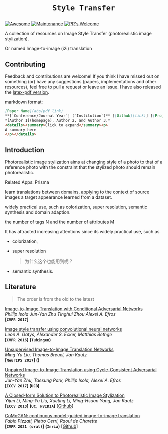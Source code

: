 # <p align=center>`Style Transfer`</p>

[![Awesome](https://cdn.rawgit.com/sindresorhus/awesome/d7305f38d29fed78fa85652e3a63e154dd8e8829/media/badge.svg)](https://github.com/sindresorhus/awesome)
[![Maintenance](https://img.shields.io/badge/Maintained%3F-yes-green.svg)](https://GitHub.com/Naereen/StrapDown.js/graphs/commit-activity)
[![PR's Welcome](https://img.shields.io/badge/PRs-welcome-brightgreen.svg?style=flat)](http://makeapullrequest.com) 

A collection of resources on Image Style Transfer (photorealistic image stylization).

Or named Image-to-image (i2i) translation

## Contributing

Feedback and contributions are welcome! If you think I have missed out on something (or) have any suggestions (papers, implementations and other resources), feel free to pull a request or leave an issue. I have also released the [latex-pdf version](). 

markdown format:

``` markdown
[Paper Name](abs/pdf link)  
**[`Conference/Journal Year`] (`Institution`)** [[Github](link)] [[Project](link)]
*[Author 1](homepage), Author 2, and Author 3.*  
<details><summary>Click to expand</summary><p>
A summary here
</p></details>
```



## Introduction

Photorealistic image stylization aims at changing style of a photo to that of a reference photo with the constraint that the stylized photo should remain photorealistic.

Related Apps: Prisma



 learn translations between domains, applying to the context of source images a target appearance learned from a dataset.



widely practical use, such as colorization, super resolution, semantic synthesis and domain adaption.



the number of tags N and the number of attributes M



It has attracted increasing attentions since its widely practical use, such as 

- colorization, 

- super resolution

  > 为什么这个也能用到呢？

- semantic synthesis.



## Literature

> The order is from the old to the latest

[Image-to-Image Translation with Conditional Adversarial Networks](https://openaccess.thecvf.com/content_cvpr_2017/papers/Isola_Image-To-Image_Translation_With_CVPR_2017_paper.pdf)  
*Phillip Isola Jun-Yan Zhu Tinghui Zhou Alexei A. Efros*  
**[`CVPR 2017`]**

[Image style transfer using convolutional neural networks](https://www.cv-foundation.org/openaccess/content_cvpr_2016/html/Gatys_Image_Style_Transfer_CVPR_2016_paper.html)  
*Leon A. Gatys, Alexander S. Ecker, Matthias Bethge*  
**[`CVPR 2016`]**	**(`Tubingen`)**

[Unsupervised Image-to-Image Translation Networks](https://arxiv.org/pdf/1703.00848)  
*Ming-Yu Liu, Thomas Breuel, Jan Kautz*  
**[`NeurIPS 2017`] ()**

[Unpaired Image-to-Image Translation using Cycle-Consistent Adversarial Networks](https://arxiv.org/pdf/1703.10593)  
*Jun-Yan Zhu, Taesung Park, Phillip Isola, Alexei A. Efros*  
**[`ICCV 2017`] (`UCB`)**

[A Closed-form Solution to Photorealistic Image Stylization](https://arxiv.org/abs/1802.06474)  
*Yijun Li, Ming-Yu Liu, Xueting Li, Ming-Hsuan Yang, Jan Kautz*  
**[`ECCV 2018`]**	**(`UC, NVIDIA`)**	[[Github](https://github.com/NVIDIA/FastPhotoStyle)]

[CoMoGAN: continuous model-guided image-to-image translation](https://arxiv.org/abs/2103.06879)  
*Fabio Pizzati, Pietro Cerri, Raoul de Charette*  
**[`CVPR 2021 (oral)`]**	**(`Inria`)**	[[Github](https://github.com/cv-rits/CoMoGAN)]





